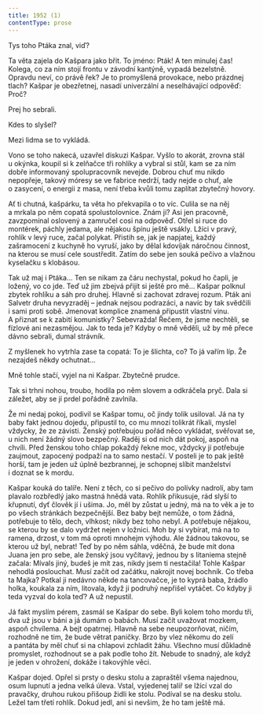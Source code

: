 ```yaml
---
title: 1952 (1)
contentType: prose
---
```


<section>

Tys toho Ptáka znal, viď?

Ta věta zajela do Kašpara jako břit. To jméno: Pták! A ten minulej čas! Kolega, co za ním stojí frontu v závodní kantýně, vypadá bezelstně. Opravdu neví, co právě řek? Je to promyšlená provokace, nebo prázdnej tlach? Kašpar je obezřetnej, nasadí univerzální a neselhávající odpověď: Proč?

Prej ho sebrali.

Kdes to slyšel?

Mezi lidma se to vykládá.

Vono se toho nakecá, uzavřel diskuzi Kašpar. Vyšlo to akorát, zrovna stál u okýnka, koupil si k zelňačce tři rohlíky a vybral si stůl, kam se za ním dobře informovaný spolupracovník nevejde. Dobrou chuť mu nikdo nepopřeje, takový móresy se ve fabrice nedrží, tady nejde o chuť, ale o zasycení, o energii z masa, není třeba kvůli tomu zaplítat zbytečný hovory.

Ať ti chutná, kašpárku, ta věta ho překvapila o to víc. Culila se na něj a mrkala po něm copatá spolustolovnice. Znám ji? Asi jen pracovně, zavzpomínal oslovený a zamručel cosi na odpověď. Otřel si ruce do montérek, páchly jedama, ale nějakou špínu ještě vsákly. Lžíci v pravý, rohlík v levý ruce, začal polykat. Přistih se, jak je napjatej, každý zašramocení z kuchyně ho vyruší, jako by dělal kdovíjak náročnou činnost, na kterou se musí cele soustředit. Zatím do sebe jen souká pečivo a vlažnou kyselačku s klobásou.

Tak už maj i Ptáka… Ten se nikam za čáru nechystal, pokud ho čapli, je ložený, vo co jde. Teď už jim zbejvá přijít si ještě pro mě… Kašpar polknul zbytek rohlíku a sáh pro druhej. Hlavně si zachovat zdravej rozum. Pták ani Salvetr druha nevyzraděj – jednak nejsou podrazáci, a navíc by tak svědčili i sami proti sobě. Jmenovat komplice znamená připustit vlastní vinu. A přiznat se k zabití komunistky? Sebevražda! Řečem, že jsme nechtěli, se fízlové ani nezasmějou. Jak to teda je? Kdyby o mně věděli, už by mě přece dávno sebrali, dumal strávník.

Z myšlenek ho vytrhla zase ta copatá: To je šlichta, co? To já vařím líp. Že nezajdeš někdy ochutnat…

Mně tohle stačí, vyjel na ni Kašpar. Zbytečně prudce.

Tak si trhni nohou, troubo, hodila po něm slovem a odkráčela pryč. Dala si záležet, aby se jí prdel pořádně zavlnila.

Že mi nedaj pokoj, podivil se Kašpar tomu, oč jindy tolik usiloval. Já na ty baby fakt jednou dojedu, připustil to, co mu mnozí tolikrát říkali, myslel vždycky, že ze závisti. Ženský potřebujou pořád něco vykládat, svěřovat se, u nich není žádný slovo bezpečný. Raděj si od nich dát pokoj, aspoň na chvíli. Před ženskou toho chlap pokaždý řekne moc, vždycky jí potřebuje zaujmout, zapocený podpaží na to samo nestačí. V posteli je to pak ještě horší, tam je jeden už úplně bezbrannej, je schopnej slíbit manželství i doznat se k mordu.

Kašpar kouká do talíře. Není z těch, co si pečivo do polívky nadrolí, aby tam plavalo rozbředlý jako mastná hnědá vata. Rohlík přikusuje, rád slyší to křupnutí, dyť člověk jí i ušima. Jo, měl by zůstat u jedný, má na to věk a je to po všech stránkách bezpečnější. Bez baby bejt nemůže, o tom žádná, potřebuje to tělo, dech, vlhkost; nikdy bez toho nebyl. A potřebuje nějakou, se kterou by se dalo vydržet nejen v ložnici. Moh by si vybírat, má na to ramena, drzost, v tom má oproti mnohejm výhodu. Ale žádnou takovou, se kterou už byl, nebrat! Teď by po něm sáhla, vděčná, že bude mít dona Juana jen pro sebe, ale ženský jsou vyčítavý, jednou by s litaniema stejně začala: Mívals jiný, budeš je mít zas, nikdy jsem ti nestačila! Tohle Kašpar nehodlá poslouchat. Musí začít od začátku, nakrojit novej bochník. Co třeba ta Majka? Potkal ji nedávno někde na tancovačce, je to kyprá baba, žrádlo holka, koukala za ním, litovala, když ji podruhý nepřišel vytáčet. Co kdyby ji teda vyzval do kola teď? A už nepustil.

Já fakt myslím pérem, zasmál se Kašpar do sebe. Byli kolem toho mordu tři, dva už jsou v báni a já dumám o babách. Musí začít uvažovat mozkem, aspoň chvílema. A bejt opatrnej. Hlavně na sebe neupozorňovat, ničím, rozhodně ne tim, že bude větrat paničky. Brzo by vlez někomu do zelí a pantáta by měl chuť si na chlapovi zchladit žáhu. Všechno musí důkladně promyslet, rozhodnout se a pak podle toho žít. Nebude to snadný, ale když je jeden v ohrožení, dokáže i takovýhle věci.

Kašpar dojed. Opřel si prsty o desku stolu a zapraštěl všema najednou, osum lupnutí a jedna velká úleva. Vstal, vyjedenej talíř se lžící vzal do pravačky, druhou rukou přišoup židli ke stolu. Podíval se na desku stolu. Ležel tam třetí rohlík. Dokud jedl, ani si nevšim, že ho tam ještě má.

</section>
